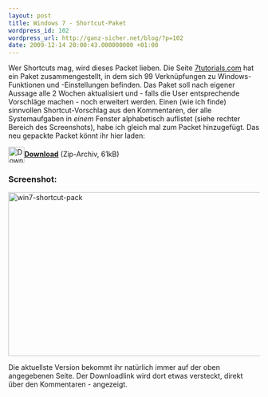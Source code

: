 ```yaml
---
layout: post
title: Windows 7 - Shortcut-Paket
wordpress_id: 102
wordpress_url: http://ganz-sicher.net/blog/?p=102
date: 2009-12-14 20:00:43.000000000 +01:00
---
```

Wer Shortcuts mag, wird dieses Packet lieben. Die Seite <a href="http://www.7tutorials.com/biggest-library-windows-7-shortcuts">7tutorials.com</a> hat ein Paket zusammengestellt, in dem sich 99 Verknüpfungen zu Windows-Funktionen und -Einstellungen befinden. Das Paket soll nach eigener Aussage alle 2 Wochen aktualisiert und - falls die User entsprechende Vorschläge machen - noch erweitert werden. Einen (wie ich finde) sinnvollen Shortcut-Vorschlag aus den Kommentaren, der alle Systemaufgaben in <em>einem</em> Fenster alphabetisch auflistet (siehe rechter Bereich des Screenshots), habe ich gleich mal zum Packet hinzugefügt. Das neu gepackte Packet könnt ihr hier laden:

<a href="http://www.xup.in/dl,26032689/Shortcuts.zip/"><img class="alignnone size-full wp-image-109" style="vertical-align:middle;border:none;" title="Download" src="http://ganz-sicher.net/blog/wp-content/uploads/ark2.png" alt="Download" width="32" height="32" /><strong>Download</strong></a> (Zip-Archiv, 61kB)
<h3>Screenshot:</h3>
<a href="http://ganz-sicher.net/blog/wp-content/uploads/win7-shortcut-pack-1024x705.png" target="_blank"><span class="borderimg"><img class="alignnone size-large wp-image-103" title="win7-shortcut-pack" src="http://ganz-sicher.net/blog/wp-content/uploads/win7-shortcut-pack-1024x705.png" alt="win7-shortcut-pack" width="582" height="329" /></span></a>

Die aktuellste Version bekommt ihr natürlich immer auf der oben angegebenen Seite. Der Downloadlink wird dort etwas versteckt, direkt über den Kommentaren - angezeigt.
